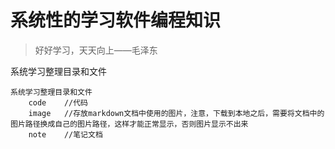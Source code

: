 # 系统性的学习软件编程知识

> 好好学习，天天向上——毛泽东

系统学习整理目录和文件
```
系统学习整理目录和文件
    code	//代码
    image	//存放markdown文档中使用的图片，注意，下载到本地之后，需要将文档中的图片路径换成自己的图片路径，这样才能正常显示，否则图片显示不出来
    note	//笔记文档
```
